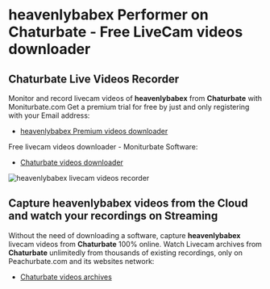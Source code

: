# heavenlybabex Performer on Chaturbate - Free LiveCam videos downloader

## Chaturbate Live Videos Recorder

Monitor and record livecam videos of **heavenlybabex** from **Chaturbate** with Moniturbate.com
Get a premium trial for free by just and only registering with your Email address:
* [heavenlybabex Premium videos downloader](https://moniturbate.com/request-demo-licence-key.html)

Free livecam videos downloader - Moniturbate Software:
* [Chaturbate videos downloader](https://moniturbate.com/moniturbate-download-software.html)

![heavenlybabex livecam videos recorder](https://peachurnet.com/templates/moniturbate-software.png)


## Capture heavenlybabex videos from the Cloud and watch your recordings on Streaming

Without the need of downloading a software, capture **heavenlybabex** livecam videos from **Chaturbate** 100% online.
Watch Livecam archives from **Chaturbate** unlimitedly from thousands of existing recordings, only on Peachurbate.com and its websites network:
* [Chaturbate videos archives](https://peachurnet.com/)